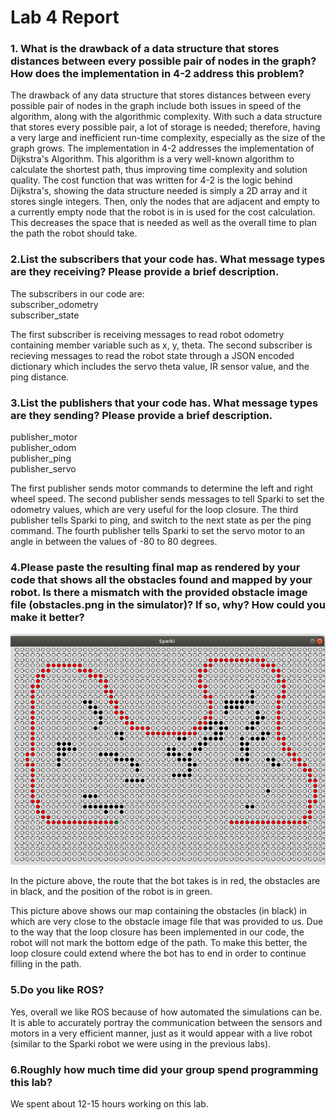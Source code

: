 # Lab 4 Report #

### 1. What is the drawback of a data structure that stores distances between every possible pair of nodes in the graph? How does the implementation in 4-2 address this problem? ### 
The drawback of any data structure that stores distances between every possible pair of nodes in the graph include both issues in speed of the algorithm, along with the algorithmic complexity. With such a data structure that stores every possible pair, a lot of storage is needed; therefore, having a very large and inefficient run-time complexity, especially as the size of the graph grows. The implementation in 4-2 addresses the implementation of Dijkstra's Algorithm. This algorithm is a very well-known algorithm to calculate the shortest path, thus improving time complexity and solution quality. The cost function that was written for 4-2 is the logic behind Dijkstra's, showing the data structure needed is simply a 2D array and it stores single integers. Then, only the nodes that are adjacent and empty to a currently empty node that the robot is in is used for the cost calculation. This decreases the space that is needed as well as the overall time to plan the path the robot should take. 

### 2.List the subscribers that your code has. What message types are they receiving? Please provide a brief description. ###
The subscribers in our code are:   
subscriber_odometry  
subscriber_state   

The first subscriber is receiving messages to read robot odometry containing member variable such as x, y, theta. The second subscriber is recieving messages to read the robot state through a JSON encoded dictionary which includes the servo theta value, IR sensor value, and the ping distance.        

### 3.List the publishers that your code has. What message types are they sending? Please provide a brief description. ###
publisher_motor  
publisher_odom  
publisher_ping  
publisher_servo  

The first publisher sends motor commands to determine the left and right wheel speed. The second publisher sends messages to tell Sparki to set the odometry values, which are very useful for the loop closure. The third publisher tells Sparki to ping, and switch to the next state as per the ping command. The fourth publisher tells Sparki to set the servo motor to an angle in between the values of -80 to 80 degrees. 

### 4.Please paste the resulting final map as rendered by your code that shows all the obstacles found and mapped by your robot. Is there a mismatch with the provided obstacle image file (obstacles.png in the simulator)? If so, why? How could you make it better? ###

![alt text](https://raw.githubusercontent.com/medo5682/Robotics/master/lab4/map_2.png)

In the picture above, the route that the bot takes is in red, the obstacles are in black, and the position of the robot is in green.

This picture above shows our map containing the obstacles (in black) in which are very close to the obstacle image file that was provided to us. Due to the way that the loop closure has been implemented in our code, the robot will not mark the bottom edge of the path. To make this better, the loop closure could extend where the bot has to end in order to continue filling in the path. 

### 5.Do you like ROS? ###
Yes, overall we like ROS because of how automated the simulations can be. It is able to accurately portray the communication between the sensors and motors in a very efficient manner, just as it would appear with a live robot (similar to the Sparki robot we were using in the previous labs). 

### 6.Roughly how much time did your group spend programming this lab? ###
We spent about 12-15 hours working on this lab. 
